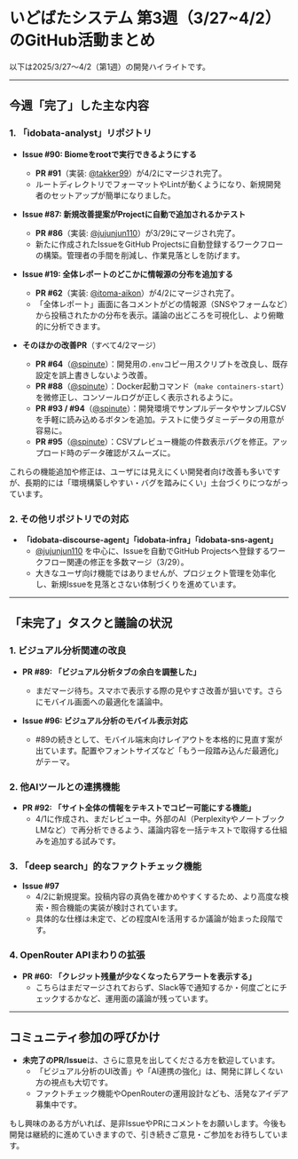# いどばたシステム 第3週（3/27~4/2）のGitHub活動まとめ

以下は2025/3/27〜4/2（第1週）の開発ハイライトです。

---

## 今週「完了」した主な内容

### 1. 「idobata-analyst」リポジトリ

- **Issue #90: Biomeをrootで実行できるようにする**  
  - **PR #91**（実装: [@takker99](https://github.com/takker99)）が4/2にマージされ完了。  
  - ルートディレクトリでフォーマットやLintが動くようになり、新規開発者のセットアップが簡単になりました。

- **Issue #87: 新規改善提案がProjectに自動で追加されるかテスト**  
  - **PR #86**（実装: [@jujunjun110](https://github.com/jujunjun110)）が3/29にマージされ完了。  
  - 新たに作成されたIssueをGitHub Projectsに自動登録するワークフローの構築。管理者の手間を削減し、作業見落としを防げます。

- **Issue #19: 全体レポートのどこかに情報源の分布を追加する**  
  - **PR #62**（実装: [@itoma-aikon](https://github.com/itoma-aikon)）が4/2にマージされ完了。  
  - 「全体レポート」画面に各コメントがどの情報源（SNSやフォームなど）から投稿されたかの分布を表示。議論の出どころを可視化し、より俯瞰的に分析できます。

- **そのほかの改善PR**（すべて4/2マージ）  
  - **PR #64**（[@spinute](https://github.com/spinute)）：開発用の`.env`コピー用スクリプトを改良し、既存設定を誤上書きしないよう改善。  
  - **PR #88**（[@spinute](https://github.com/spinute)）：Docker起動コマンド（`make containers-start`）を微修正し、コンソールログが正しく表示されるように。  
  - **PR #93 / #94**（[@spinute](https://github.com/spinute)）：開発環境でサンプルデータやサンプルCSVを手軽に読み込めるボタンを追加。テストに使うダミーデータの用意が容易に。  
  - **PR #95**（[@spinute](https://github.com/spinute)）：CSVプレビュー機能の件数表示バグを修正。アップロード時のデータ確認がスムーズに。  

これらの機能追加や修正は、ユーザには見えにくい開発者向け改善も多いですが、長期的には「環境構築しやすい・バグを踏みにくい」土台づくりにつながっています。  

### 2. その他リポジトリでの対応
- **「idobata-discourse-agent」「idobata-infra」「idobata-sns-agent」**  
  - [@jujunjun110](https://github.com/jujunjun110) を中心に、Issueを自動でGitHub Projectsへ登録するワークフロー関連の修正を多数マージ（3/29）。  
  - 大きなユーザ向け機能ではありませんが、プロジェクト管理を効率化し、新規Issueを見落とさない体制づくりを進めています。

---

## 「未完了」タスクと議論の状況

### 1. ビジュアル分析関連の改良
- **PR #89: 「ビジュアル分析タブの余白を調整した」**  
  - まだマージ待ち。スマホで表示する際の見やすさ改善が狙いです。さらにモバイル画面への最適化を議論中。  

- **Issue #96: ビジュアル分析のモバイル表示対応**  
  - #89の続きとして、モバイル端末向けレイアウトを本格的に見直す案が出ています。配置やフォントサイズなど「もう一段踏み込んだ最適化」がテーマ。

### 2. 他AIツールとの連携機能
- **PR #92: 「サイト全体の情報をテキストでコピー可能にする機能」**  
  - 4/1に作成され、まだレビュー中。外部のAI（PerplexityやノートブックLMなど）で再分析できるよう、議論内容を一括テキストで取得する仕組みを追加する試みです。

### 3. 「deep search」的なファクトチェック機能
- **Issue #97**  
  - 4/2に新規提案。投稿内容の真偽を確かめやすくするため、より高度な検索・照合機能の実装が検討されています。  
  - 具体的な仕様は未定で、どの程度AIを活用するか議論が始まった段階です。

### 4. OpenRouter APIまわりの拡張
- **PR #60: 「クレジット残量が少なくなったらアラートを表示する」**  
  - こちらはまだマージされておらず、Slack等で通知するか・何度ごとにチェックするかなど、運用面の議論が残っています。

---

## コミュニティ参加の呼びかけ

- **未完了のPR/Issue**は、さらに意見を出してくださる方を歓迎しています。  
  - 「ビジュアル分析のUI改善」や「AI連携の強化」は、開発に詳しくない方の視点も大切です。  
  - ファクトチェック機能やOpenRouterの運用設計なども、活発なアイデア募集中です。

もし興味のある方がいれば、是非IssueやPRにコメントをお願いします。今後も開発は継続的に進めていきますので、引き続きご意見・ご参加をお待ちしています。